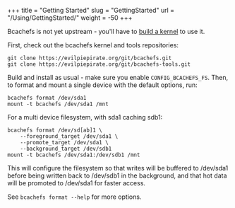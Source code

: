 +++
title = "Getting Started"
slug = "GettingStarted"
url = "/Using/GettingStarted/"
weight = -50
+++

Bcachefs is not yet upstream - you'll have to [build a kernel](https://kernelnewbies.org/KernelBuild) to use it.

First, check out the bcachefs kernel and tools repositories:

    git clone https://evilpiepirate.org/git/bcachefs.git
    git clone https://evilpiepirate.org/git/bcachefs-tools.git

Build and install as usual - make sure you enable `CONFIG_BCACHEFS_FS`. Then, to
format and mount a single device with the default options, run:

    bcachefs format /dev/sda1
    mount -t bcachefs /dev/sda1 /mnt

For a multi device filesystem, with sda1 caching sdb1:

    bcachefs format /dev/sd[ab]1 \
        --foreground_target /dev/sda1 \
        --promote_target /dev/sda1 \
        --background_target /dev/sdb1
    mount -t bcachefs /dev/sda1:/dev/sdb1 /mnt

This will configure the filesystem so that writes will be buffered to /dev/sda1
before being written back to /dev/sdb1 in the background, and that hot data
will be promoted to /dev/sda1 for faster access.

See `bcachefs format --help` for more options.
